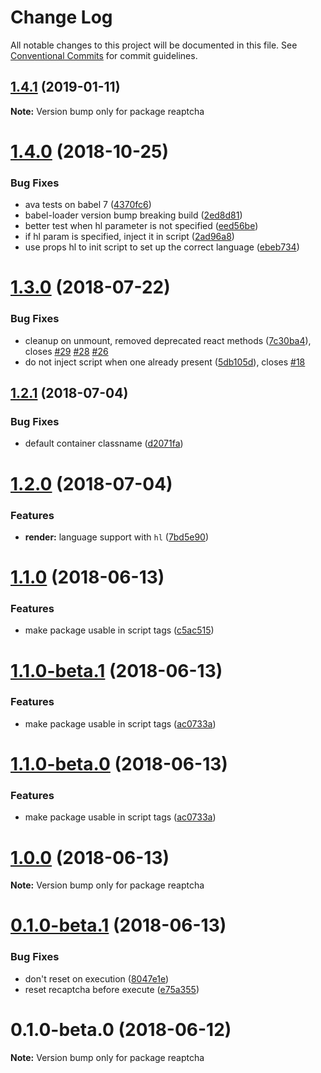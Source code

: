 # Change Log

All notable changes to this project will be documented in this file.
See [Conventional Commits](https://conventionalcommits.org) for commit guidelines.

<a name="1.4.1"></a>

## [1.4.1](https://github.com/sarneeh/reaptcha/compare/v1.4.0...v1.4.1) (2019-01-11)

**Note:** Version bump only for package reaptcha

<a name="1.4.0"></a>

# [1.4.0](https://github.com/sarneeh/reaptcha/compare/v1.3.0...v1.4.0) (2018-10-25)

### Bug Fixes

- ava tests on babel 7 ([4370fc6](https://github.com/sarneeh/reaptcha/commit/4370fc6))
- babel-loader version bump breaking build ([2ed8d81](https://github.com/sarneeh/reaptcha/commit/2ed8d81))
- better test when hl parameter is not specified ([eed56be](https://github.com/sarneeh/reaptcha/commit/eed56be))
- if hl param is specified, inject it in script ([2ad96a8](https://github.com/sarneeh/reaptcha/commit/2ad96a8))
- use props hl to init script to set up the correct language ([ebeb734](https://github.com/sarneeh/reaptcha/commit/ebeb734))

<a name="1.3.0"></a>

# [1.3.0](https://github.com/sarneeh/reaptcha/compare/v1.2.1...v1.3.0) (2018-07-22)

### Bug Fixes

- cleanup on unmount, removed deprecated react methods ([7c30ba4](https://github.com/sarneeh/reaptcha/commit/7c30ba4)), closes [#29](https://github.com/sarneeh/reaptcha/issues/29) [#28](https://github.com/sarneeh/reaptcha/issues/28) [#26](https://github.com/sarneeh/reaptcha/issues/26)
- do not inject script when one already present ([5db105d](https://github.com/sarneeh/reaptcha/commit/5db105d)), closes [#18](https://github.com/sarneeh/reaptcha/issues/18)

<a name="1.2.1"></a>

## [1.2.1](https://github.com/sarneeh/reaptcha/compare/v1.2.0...v1.2.1) (2018-07-04)

### Bug Fixes

- default container classname ([d2071fa](https://github.com/sarneeh/reaptcha/commit/d2071fa))

<a name="1.2.0"></a>

# [1.2.0](https://github.com/sarneeh/reaptcha/compare/v1.1.0...v1.2.0) (2018-07-04)

### Features

- **render:** language support with `hl` ([7bd5e90](https://github.com/sarneeh/reaptcha/commit/7bd5e90))

<a name="1.1.0"></a>

# [1.1.0](https://github.com/sarneeh/reaptcha/compare/v1.0.0...v1.1.0) (2018-06-13)

### Features

- make package usable in script tags ([c5ac515](https://github.com/sarneeh/reaptcha/commit/c5ac515))

<a name="1.1.0-beta.1"></a>

# [1.1.0-beta.1](https://github.com/sarneeh/reaptcha/compare/v1.0.0...v1.1.0-beta.1) (2018-06-13)

### Features

- make package usable in script tags ([ac0733a](https://github.com/sarneeh/reaptcha/commit/ac0733a))

<a name="1.1.0-beta.0"></a>

# [1.1.0-beta.0](https://github.com/sarneeh/reaptcha/compare/v1.0.0...v1.1.0-beta.0) (2018-06-13)

### Features

- make package usable in script tags ([ac0733a](https://github.com/sarneeh/reaptcha/commit/ac0733a))

<a name="1.0.0"></a>

# [1.0.0](https://github.com/sarneeh/reaptcha/compare/v0.1.0-beta.1...v1.0.0) (2018-06-13)

**Note:** Version bump only for package reaptcha

<a name="0.1.0-beta.1"></a>

# [0.1.0-beta.1](https://github.com/sarneeh/reaptcha/compare/v0.1.0-beta.0...v0.1.0-beta.1) (2018-06-13)

### Bug Fixes

- don't reset on execution ([8047e1e](https://github.com/sarneeh/reaptcha/commit/8047e1e))
- reset recaptcha before execute ([e75a355](https://github.com/sarneeh/reaptcha/commit/e75a355))

<a name="0.1.0-beta.0"></a>

# 0.1.0-beta.0 (2018-06-12)

**Note:** Version bump only for package reaptcha
